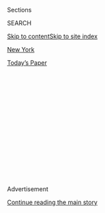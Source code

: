 <div id="app">

<div>

<div>

<div>

<div class="NYTAppHideMasthead css-1q2w90k e1suatyy0">

<div class="section css-ui9rw0 e1suatyy2">

<div class="css-eph4ug er09x8g0">

<div class="css-6n7j50">

</div>

<span class="css-1dv1kvn">Sections</span>

<div class="css-10488qs">

<span class="css-1dv1kvn">SEARCH</span>

</div>

[Skip to content](#site-content)[Skip to site index](#site-index)

</div>

<div id="masthead-section-label" class="css-1wr3we4 eaxe0e00">

[New
York](https://www.nytimes.com/section/nyregion)

</div>

<div class="css-10698na e1huz5gh0">

</div>

</div>

<div id="masthead-bar-one" class="section hasLinks css-15hmgas e1csuq9d3">

<div class="css-uqyvli e1csuq9d0">

</div>

<div class="css-1uqjmks e1csuq9d1">

</div>

<div class="css-9e9ivx">

[](https://myaccount.nytimes.com/auth/login?response_type=cookie&client_id=vi)

</div>

<div class="css-1bvtpon e1csuq9d2">

[Today’s
Paper](https://www.nytimes.com/section/todayspaper)

</div>

</div>

</div>

</div>

<div data-aria-hidden="false">

<div id="site-content" data-role="main">

<div>

<div class="css-1aor85t" style="opacity:0.000000001;z-index:-1;visibility:hidden">

<div class="css-1hqnpie">

<div class="css-epjblv">

<span class="css-17xtcya">[New
York](/section/nyregion)</span><span class="css-x15j1o">|</span><span class="css-fwqvlz">Michael
Cohen Sentenced to 3 Years After Implicating Trump in Hush-Money
Scandal</span>

</div>

<div class="css-k008qs">

<div class="css-1iwv8en">

<span class="css-18z7m18"></span>

<div>

</div>

</div>

<span class="css-1n6z4y">https://nyti.ms/2zUVKdP</span>

<div class="css-1705lsu">

<div class="css-4xjgmj">

<div class="css-4skfbu" data-role="toolbar" data-aria-label="Social Media Share buttons, Save button, and Comments Panel with current comment count" data-testid="share-tools">

  - 
  - 
  - 
  - 
    
    <div class="css-6n7j50">
    
    </div>

  - 
  - 

</div>

</div>

</div>

</div>

</div>

</div>

<div id="NYT_TOP_BANNER_REGION" class="css-13pd83m">

</div>

<div id="top-wrapper" class="css-1sy8kpn">

<div id="top-slug" class="css-l9onyx">

Advertisement

</div>

[Continue reading the main
story](#after-top)

<div class="ad top-wrapper" style="text-align:center;height:100%;display:block;min-height:250px">

<div id="top" class="place-ad" data-position="top" data-size-key="top">

</div>

</div>

<div id="after-top">

</div>

</div>

<div id="sponsor-wrapper" class="css-1hyfx7x">

<div id="sponsor-slug" class="css-19vbshk">

Supported by

</div>

[Continue reading the main
story](#after-sponsor)

<div id="sponsor" class="ad sponsor-wrapper" style="text-align:center;height:100%;display:block">

</div>

<div id="after-sponsor">

</div>

</div>

<div class="css-1vkm6nb ehdk2mb0">

# Michael Cohen Sentenced to 3 Years After Implicating Trump in Hush-Money Scandal

</div>

![<span class="css-16f3y1r e13ogyst0">President Trump’s former lawyer
Michael Cohen has been sentenced to prison for offenses, including
paying women for their silence during the 2016 election. Here’s a look
at how this could affect the
president.</span><span class="css-cch8ym"><span class="css-1dv1kvn">Credit</span><span class="css-cnj6d5 e1z0qqy90" itemprop="copyrightHolder"><span class="css-1ly73wi e1tej78p0">Credit...</span><span>Chang
W. Lee/The New York
Times</span></span></span>](https://static01.nyt.com/images/2018/12/13/nyregion/13cohen-promo2/13cohen-promo2-videoSixteenByNine3000-v4.jpg)

<div class="css-xt80pu e12qa4dv0">

<div class="css-18e8msd">

<div class="css-vp77d3 epjyd6m0">

<div class="css-1baulvz">

By [<span class="css-1baulvz" itemprop="name">Benjamin
Weiser</span>](https://www.nytimes.com/by/benjamin-weiser) and
[<span class="css-1baulvz last-byline" itemprop="name">William K.
Rashbaum</span>](https://www.nytimes.com/by/william-k-rashbaum)

</div>

</div>

  - Dec. 12,
    2018

  - 
    
    <div class="css-4xjgmj">
    
    <div class="css-d8bdto" data-role="toolbar" data-aria-label="Social Media Share buttons, Save button, and Comments Panel with current comment count" data-testid="share-tools">
    
      - 
      - 
      - 
      - 
        
        <div class="css-6n7j50">
        
        </div>
    
      - 
      - 
    
    </div>
    
    </div>

</div>

</div>

<div class="section meteredContent css-1r7ky0e" name="articleBody" itemprop="articleBody">

<div class="css-1fanzo5 StoryBodyCompanionColumn">

<div class="css-53u6y8">

[Michael D.
Cohen](https://www.nytimes.com/2020/07/21/nyregion/michael-cohen-trump-book.html),
a former lawyer for President Trump, was sentenced to three years in
prison on Wednesday after denouncing Mr. Trump and explaining that “I
felt it was my duty to cover up his dirty deeds.”

Mr. Cohen gave an emotional apology to the court for his involvement in
a hush-money scandal that could threaten the Trump presidency — a scheme
to buy the silence of two women who said they had affairs with Mr. Trump
to protect his chances before the 2016 election. Mr. Cohen said his
blind loyalty to Mr. Trump led him to ignore “my own inner voice and my
moral compass.”

The sentencing in federal court in Manhattan capped a startling fall for
Mr. Cohen, 52, who had once hoped to work by Mr. Trump’s side in the
White House but ended up a central figure in the inquiry into payments
to an adult-film star and a former Playboy model before the 2016
election.

Judge William H. Pauley III called Mr. Cohen’s crimes a “veritable
smorgasbord of fraudulent conduct” and added, “Each of the crimes
involved deception and each appears to have been motivated by personal
greed and ambition.”

</div>

</div>

<div class="css-1fanzo5 StoryBodyCompanionColumn">

<div class="css-53u6y8">

He added that Mr. Cohen’s particular crimes — breaking campaign finance
laws, tax evasion and lying to Congress — “implicate a far more
insidious harm to our democratic institutions.”

“As a lawyer, Mr. Cohen should have known better,” the judge said.

Mr. Cohen had pleaded guilty in two separate cases, one brought by
federal prosecutors in Manhattan, the other by the office of the special
counsel, Robert S. Mueller III, who is investigating Russian
interference in the 2016 election.

Before he was sentenced, a solemn Mr. Cohen, standing at a lectern,
sounded emotional, but resolved, as he told the judge he had been
tormented by the anguish and embarrassment he had caused his family.

“I blame myself for the conduct which has brought me here today,” he
said, “and it was my own weakness and a blind loyalty to this man” — a
reference to Mr. Trump — “that led me to choose a path of darkness over
light.”

Mr. Cohen then apologized to the public: “You deserve to know the truth
and lying to you was unjust.”

</div>

</div>

<div class="css-1fanzo5 StoryBodyCompanionColumn">

<div class="css-53u6y8">

Rudolph W. Giuliani, one of Mr. Trump’s lawyers, called Mr. Cohen’s
assertion he had acted out of loyalty to Mr. Trump “a complete lie.”

“I feel sorry for him,” Mr. Giuliani added. “He’s a pathetic serial
liar.”

Federal agents [raided Mr. Cohen’s office and home in
April](https://www.nytimes.com/2018/04/09/us/politics/fbi-raids-office-of-trumps-longtime-lawyer-michael-cohen.html),
and he later turned on Mr. Trump, making the remarkable admission in
court that Mr. Trump had directed him to arrange the payments.

Mr. Trump at first denied knowing anything about the payments, but then
acknowledged that he had known about them. This week, [he insisted that
the
payments](https://www.nytimes.com/2018/12/10/us/politics/trump-campaign-finance-crimes-defense.html)
were “a simple private transaction” — not election-related spending
subject to campaign-finance laws.

He also maintained that even if the hush-money payments were campaign
transactions in violation of election law, that should be considered
only a civil offense, not a criminal one.

Since Mr. Cohen came under investigation, Mr. Trump has mocked him as a
“weak person” who was giving information to prosecutors in an effort
to obtain leniency when he is sentenced.

In fact, Mr. Cohen did not sign a formal cooperation agreement with the
United States attorney’s office in Manhattan or with Mr. Mueller. In
addition to the campaign-finance violations, Mr. Cohen pleaded guilty to
charges of tax evasion, making false statements to a bank and lying to
Congress.

He took a calculated gamble in pleading guilty to this litany of federal
crimes without first entering into a cooperation agreement with the
government. He offered to help prosecutors, but only on his terms, and
there were some subjects he declined to discuss.

</div>

</div>

<div class="css-1fanzo5 StoryBodyCompanionColumn">

<div class="css-53u6y8">

His lawyers argued he should not serve time in prison. Federal
prosecutors in Manhattan said he deserved around four years.

Judge Pauley had the final say. The judge said Mr. Cohen’s assistance to
the special counsel’s office, though useful, did not “wipe the slate
clean,” and a “significant term” of prison was
justified.

</div>

</div>

<div class="css-1sngw6j">

[](https://www.nytimes.com/interactive/2018/08/21/us/mueller-trump-charges.html)

<div class="css-1eoytci">

![](https://static01.nyt.com/images/2018/08/22/us/mueller-trump-charges-promo-1534968452597/mueller-trump-charges-promo-1534968452597-articleLarge-v7.jpg)

</div>

<div class="css-1rha1bf">

## Roger Stone and Everyone Charged in the 2016 Election Investigations

Roger J. Stone Jr., one of six Trump advisers convicted in cases
stemming from the investigation by the special counsel, was sentenced to
more than three years in prison.

</div>

</div>

<div class="css-1fanzo5 StoryBodyCompanionColumn">

<div class="css-53u6y8">

In the end, the judge gave Mr. Cohen three years for the crimes he
committed in New York and two months for lying to Congress, to be served
at the same time. He was also asked to pay nearly $2 million in fines,
forfeitures and restitution. The judge ordered Mr. Cohen to begin
serving his sentence on March 6.

Mr. Cohen’s sentencing was unusual because it involved guilty pleas he
had made in cases brought by the two separate prosecutors.

In the case brought by Mr. Mueller’s office, Mr. Cohen [pleaded guilty
to lying to
Congress](https://www.nytimes.com/2018/11/29/nyregion/michael-cohen-trump-russia-mueller.html)
about the duration of negotiations to build a Trump Tower in Moscow, as
well as about the extent of the involvement of Mr. Trump.

Mr. Cohen revealed that Mr. Trump was more involved in discussions over
the potential deal during the election campaign than previously known.

</div>

</div>

<div class="css-1fanzo5 StoryBodyCompanionColumn">

<div class="css-53u6y8">

Mr. Cohen’s three-year sentence is the first substantial prison term in
a case stemming from Mr. Mueller’s inquiry. The special counsel had
referred the case to the United States attorney’s office in Manhattan,
where it was overseen by Robert S. Khuzami, the No. 2 official there,
who attended the hearing on Wednesday.

The investigation of Mr. Cohen by the United States attorney’s office in
Manhattan burst into public view in April when the F.B.I. raided his
office, apartment and hotel room. Agents hauled off eight boxes of
documents, about 30 cellphones, iPads and computers, even the contents
of a shredder.

Four months later, on Aug. 21, [Mr. Cohen pleaded guilty to campaign
finance
violations](https://www.nytimes.com/2018/08/21/nyregion/michael-cohen-plea-deal-trump.html),
tax evasion and making false statements to a financial institution.

Mr. Cohen admitted in court that he had arranged the payments “for the
principal purpose of influencing the election” for president in 2016.

The payments included $130,000 to the adult-film actress Stormy Daniels,
which the government considers an illegal donation to Mr. Trump’s
campaign since it was intended to improve Mr. Trump’s election chances.
(The legal limit for individual contributions is $2,700 in a general
election.)

Mr. Cohen also admitted he had arranged for an illegal corporate
donation to be made to Mr. Trump when he orchestrated a $150,000 payment
by American Media Inc. to a former Playboy playmate, Karen McDougal, in
late summer 2016.

Prosecutors in Manhattan wrote last Friday to Judge Pauley that Mr.
Cohen, in arranging the payments, “[acted in coordination with and at
the
direction](https://www.nytimes.com/2018/12/07/nyregion/michael-cohen-sentence.html)”
of Mr. Trump, whom they referred to as Individual 1.

</div>

</div>

<div class="css-1fanzo5 StoryBodyCompanionColumn">

<div class="css-53u6y8">

On Nov. 29, charged by Mr. Mueller’s office with lying to Congress, Mr.
Cohen pleaded guilty again.

The two prosecuting offices each wrote to Judge Pauley, offering sharply
contrasting portrayals of Mr. Cohen. The Southern District depicted him
as deceitful and greedy and unwilling to fully cooperate with its
investigation. Mr. Mueller, on the other hand, said Mr. Cohen had “gone
to significant lengths to assist” the Russia investigation and
recommended that he receive some credit for his help.

Mr. Cohen’s lawyer, Guy Petrillo, made an impassioned plea for leniency,
citing his client’s courage in cooperating with the Russia inquiry,
which he said was “of the utmost national significance,” comparing it to
Watergate.

He added: “He came forward to offer evidence against the most powerful
person in our country,” without knowing what the result would be, how
the politics would play out, or whether “the special counsel would even
survive.”

Jeannie Rhee, a prosecutor from Mr. Mueller’s office, with which Mr.
Cohen met seven times, told the judge that Mr. Cohen had accepted
responsibility for the lies he told Congress and had provided “credible
and reliable information about core Russia-related issues.”

But a Manhattan prosecutor, Nicholas Roos, said of Mr. Cohen’s
cooperation that as much as he “claims he’s done for the republic, the
same can be true in the way in which he’s undermined it.”

In the end, Judge Pauley seemed to side with the defense. He said that
“cooperation, even when it is not the product of a formal agreement,
should be encouraged” when it advances a criminal investigation. “Our
system of justice would be less robust without the use of cooperating
witnesses to assist law enforcement,” the judge said.

Shortly before Mr. Cohen and his family and friends walked out of the
courtroom, roughly 20 minutes after the sentencing had ended, he briefly
addressed a cluster of reporters who were waiting in an anteroom between
the courtroom and the hallway.

</div>

</div>

<div class="css-1fanzo5 StoryBodyCompanionColumn">

<div class="css-53u6y8">

“This is my last time talking to you guys,” he said abruptly, then said
nothing more.

He and his lawyers waited briefly in the courthouse lobby while his
wife, son and daughter, left the building, passed through a huge gantlet
of television crews and photographers outside, and climbed into a
waiting black Infiniti QX60.

Cohen then walked out of the building with a hangdog expression and made
a silent beeline to the car.

</div>

</div>

</div>

<div>

</div>

<div>

</div>

<div>

</div>

<div>

<div id="bottom-wrapper" class="css-1ede5it">

<div id="bottom-slug" class="css-l9onyx">

Advertisement

</div>

[Continue reading the main
story](#after-bottom)

<div id="bottom" class="ad bottom-wrapper" style="text-align:center;height:100%;display:block;min-height:90px">

</div>

<div id="after-bottom">

</div>

</div>

</div>

</div>

</div>

## Site Index

<div>

</div>

## Site Information Navigation

  - [© <span>2020</span> <span>The New York Times
    Company</span>](https://help.nytimes.com/hc/en-us/articles/115014792127-Copyright-notice)

<!-- end list -->

  - [NYTCo](https://www.nytco.com/)
  - [Contact
    Us](https://help.nytimes.com/hc/en-us/articles/115015385887-Contact-Us)
  - [Work with us](https://www.nytco.com/careers/)
  - [Advertise](https://nytmediakit.com/)
  - [T Brand Studio](http://www.tbrandstudio.com/)
  - [Your Ad
    Choices](https://www.nytimes.com/privacy/cookie-policy#how-do-i-manage-trackers)
  - [Privacy](https://www.nytimes.com/privacy)
  - [Terms of
    Service](https://help.nytimes.com/hc/en-us/articles/115014893428-Terms-of-service)
  - [Terms of
    Sale](https://help.nytimes.com/hc/en-us/articles/115014893968-Terms-of-sale)
  - [Site
    Map](https://spiderbites.nytimes.com)
  - [Help](https://help.nytimes.com/hc/en-us)
  - [Subscriptions](https://www.nytimes.com/subscription?campaignId=37WXW)

</div>

</div>

</div>

</div>
